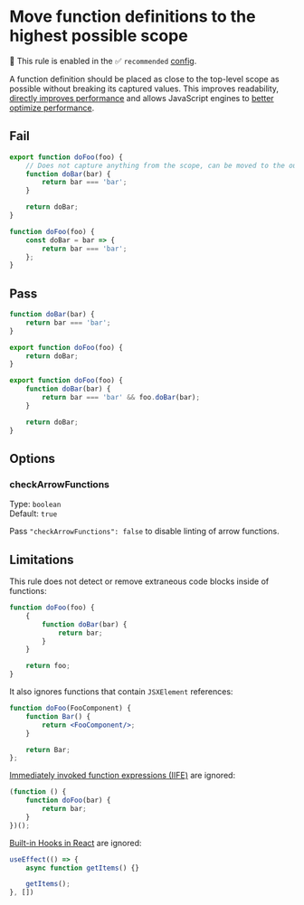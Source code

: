 # Move function definitions to the highest possible scope

💼 This rule is enabled in the ✅ `recommended` [config](https://github.com/sindresorhus/eslint-plugin-unicorn#preset-configs).

<!-- end auto-generated rule header -->
<!-- Do not manually modify this header. Run: `npm run fix:eslint-docs` -->

A function definition should be placed as close to the top-level scope as possible without breaking its captured values. This improves readability, [directly improves performance](https://stackoverflow.com/a/81329/207247) and allows JavaScript engines to [better optimize performance](https://ponyfoo.com/articles/javascript-performance-pitfalls-v8#optimization-limit).

## Fail

```js
export function doFoo(foo) {
	// Does not capture anything from the scope, can be moved to the outer scope
	function doBar(bar) {
		return bar === 'bar';
	}

	return doBar;
}

function doFoo(foo) {
	const doBar = bar => {
		return bar === 'bar';
	};
}
```

## Pass

```js
function doBar(bar) {
	return bar === 'bar';
}

export function doFoo(foo) {
	return doBar;
}

export function doFoo(foo) {
	function doBar(bar) {
		return bar === 'bar' && foo.doBar(bar);
	}

	return doBar;
}
```

## Options

### checkArrowFunctions

Type: `boolean`\
Default: `true`

Pass `"checkArrowFunctions": false` to disable linting of arrow functions.

## Limitations

This rule does not detect or remove extraneous code blocks inside of functions:

```js
function doFoo(foo) {
	{
		function doBar(bar) {
			return bar;
		}
	}

	return foo;
}
```

It also ignores functions that contain `JSXElement` references:

```jsx
function doFoo(FooComponent) {
	function Bar() {
		return <FooComponent/>;
	}

	return Bar;
};
```

[Immediately invoked function expressions (IIFE)](https://en.wikipedia.org/wiki/Immediately_invoked_function_expression) are ignored:

```js
(function () {
	function doFoo(bar) {
		return bar;
	}
})();
```

[Built-in Hooks in React](https://reactjs.org/docs/hooks-reference.html) are ignored:

```js
useEffect(() => {
	async function getItems() {}

	getItems();
}, [])
```
